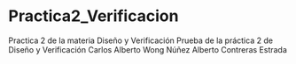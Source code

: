 # Practica2_Verificacion
Practica 2 de la materia Diseño y Verificación
Prueba de la práctica 2 de Diseño y Verificación
Carlos Alberto Wong Núñez
Alberto Contreras Estrada
